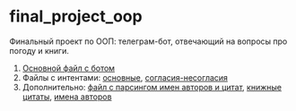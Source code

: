 # final_project_oop
Финальный проект по ООП: телеграм-бот, отвечающий на вопросы про погоду и книги.
1. [Основной файл с ботом](https://github.com/piratesdragon/final_project_oop/blob/1e4ba0d0d22fde337f2128a91f03c4a0f49feb9e/final_project_with_more_intents.ipynb)
2. Файлы с интентами: [основные](https://github.com/piratesdragon/final_project_oop/blob/84fefa71c6082c7246200edcb39d3b2a19baa70f/intents.json), [согласия-несогласия](https://github.com/piratesdragon/final_project_oop/blob/main/my_intents.json)
3. Дополнительно: [файл с парсингом имен авторов и цитат](https://github.com/piratesdragon/final_project_oop/blob/10cee1c065b2d7677369c6ee7467b274e3ec1d30/parsing_of_quotes_and_authors.ipynb), [книжные цитаты](https://github.com/piratesdragon/final_project_oop/blob/10cee1c065b2d7677369c6ee7467b274e3ec1d30/quotes_reading.txt), [имена авторов](https://github.com/piratesdragon/final_project_oop/blob/84fefa71c6082c7246200edcb39d3b2a19baa70f/authors_surnames.txt)
